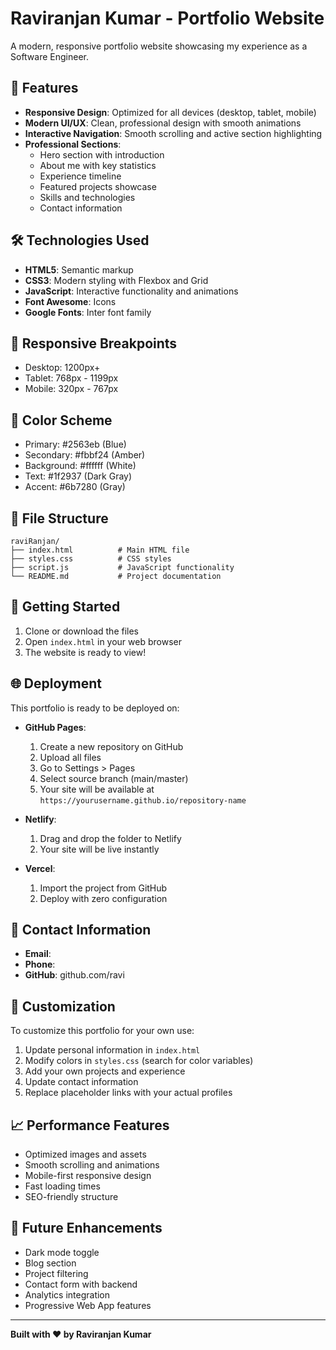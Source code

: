 # Raviranjan Kumar - Portfolio Website

A modern, responsive portfolio website showcasing my experience as a Software Engineer.

## 🚀 Features

- **Responsive Design**: Optimized for all devices (desktop, tablet, mobile)
- **Modern UI/UX**: Clean, professional design with smooth animations
- **Interactive Navigation**: Smooth scrolling and active section highlighting
- **Professional Sections**:
  - Hero section with introduction
  - About me with key statistics
  - Experience timeline
  - Featured projects showcase
  - Skills and technologies
  - Contact information

## 🛠️ Technologies Used

- **HTML5**: Semantic markup
- **CSS3**: Modern styling with Flexbox and Grid
- **JavaScript**: Interactive functionality and animations
- **Font Awesome**: Icons
- **Google Fonts**: Inter font family

## 📱 Responsive Breakpoints

- Desktop: 1200px+
- Tablet: 768px - 1199px
- Mobile: 320px - 767px

## 🎨 Color Scheme

- Primary: #2563eb (Blue)
- Secondary: #fbbf24 (Amber)
- Background: #ffffff (White)
- Text: #1f2937 (Dark Gray)
- Accent: #6b7280 (Gray)

## 📂 File Structure

```
raviRanjan/
├── index.html          # Main HTML file
├── styles.css          # CSS styles
├── script.js           # JavaScript functionality
└── README.md           # Project documentation
```

## 🚀 Getting Started

1. Clone or download the files
2. Open `index.html` in your web browser
3. The website is ready to view!

## 🌐 Deployment

This portfolio is ready to be deployed on:

- **GitHub Pages**: 
  1. Create a new repository on GitHub
  2. Upload all files
  3. Go to Settings > Pages
  4. Select source branch (main/master)
  5. Your site will be available at `https://yourusername.github.io/repository-name`

- **Netlify**:
  1. Drag and drop the folder to Netlify
  2. Your site will be live instantly

- **Vercel**:
  1. Import the project from GitHub
  2. Deploy with zero configuration

## 📧 Contact Information

- **Email**:
- **Phone**: 
- **GitHub**: github.com/ravi

## 🔧 Customization

To customize this portfolio for your own use:

1. Update personal information in `index.html`
2. Modify colors in `styles.css` (search for color variables)
3. Add your own projects and experience
4. Update contact information
5. Replace placeholder links with your actual profiles

## 📈 Performance Features

- Optimized images and assets
- Smooth scrolling and animations
- Mobile-first responsive design
- Fast loading times
- SEO-friendly structure

## 🎯 Future Enhancements

- Dark mode toggle
- Blog section
- Project filtering
- Contact form with backend
- Analytics integration
- Progressive Web App features

---

**Built with ❤️ by Raviranjan Kumar**
